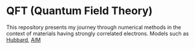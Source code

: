 # QFT (Quantum Field Theory)

This repository presents my journey through numerical methods in the
context of materials having strongly correlated electrons. Models such as
[Hubbard](https://en.wikipedia.org/wiki/Hubbard_model), [AIM](https://en.wikipedia.org/wiki/Anderson_impurity_model)
